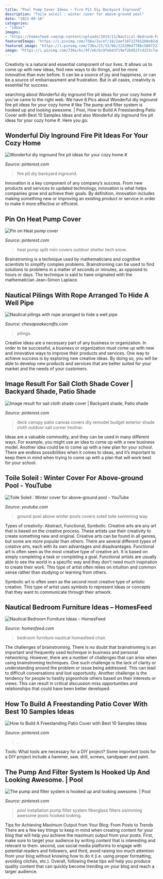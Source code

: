 ```yaml
---
title: "Pool Pump Cover Ideas ~ Fire Pit Diy Backyard Inground"
description: "Toile soleil : winter cover for above-ground pool"
date: "2022-09-16"
categories:
- "ideas"
images:
- "https://homesfeed.com/wp-content/uploads/2015/11/Nautical-Bedroom-Furniture-With-Cool-Accessories-White-Blue-Bed-Decorative-Carpet-Grey-Chair-Long-Curtain-And-Triple-Lamps.jpeg"
featuredImage: "https://i.pinimg.com/736x/2a/ef/18/2aef187227652b0e82ab4875756179d6--pumps.jpg"
featured_image: "https://i.pinimg.com/736x/22/32/06/223206d778bc58072228902001695f32.jpg"
image: "https://i.pinimg.com/736x/bc/9f/eb/bc9feb43f19ef2b452fc4223c7aee9b5.jpg"
---
```



Creativity is a natural and essential component of our lives. It allows us to come up with new ideas, find new ways to do things, and be more innovative than ever before. It can be a source of joy and happiness, or can be a source of embarrassment and frustration. But in all cases, creativity is essential for success.

	

		
searching about Wonderful diy inground fire pit ideas for your cozy home # you've came to the right web. We have 8 Pics about Wonderful diy inground fire pit ideas for your cozy home # like The pump and filter system is hooked up and looking awesome. | Pool, How to Build A Freestanding Patio Cover with Best 10 Samples Ideas and also Wonderful diy inground fire pit ideas for your cozy home #. Here you go:
		
    
## Wonderful Diy Inground Fire Pit Ideas For Your Cozy Home #

<img loading=lazy src="https://i.pinimg.com/736x/f4/c8/0d/f4c80d7b44741b8aefbf781553198409.jpg" onerror="this.onerror=null;this.src='https://tse4.mm.bing.net/th?id=OIP.l_Z23NF6BIdS2GAD3ncg8AHaJ3&amp;pid=15.1';" alt="Wonderful diy inground fire pit ideas for your cozy home #">

_Source: pinterest.com_

>fire pit diy backyard inground. 

	

Innovation is a key component of any company’s success. From new products and services to updated technology, innovation is what helps companies grow and achieve their goals. By definition, innovation includes making something new or improving an existing product or service in order to make it more effective or efficient.

    
## Pin On Heat Pump Cover

<img loading=lazy src="https://i.pinimg.com/736x/44/cb/24/44cb246d3742b75e30b8b6eda5269bf0.jpg" onerror="this.onerror=null;this.src='https://tse4.mm.bing.net/th?id=OIP.I7DjN1H8qlED5SXyePiwewHaNK&amp;pid=15.1';" alt="Pin on Heat pump cover">

_Source: pinterest.com_

>heat pump split mini covers outdoor shelter tech snow. 

	

Brainstroming is a technique used by mathematicians and cognitive scientists to simplify complex problems. Brainstroming can be used to find solutions to problems in a matter of seconds or minutes, as opposed to hours or days. The technique is said to have originated with the mathematician Jean-Simon Laplace.

    
## Nautical Pilings With Rope Arranged To Hide A Well Pipe

<img loading=lazy src="http://www.chesapeakecrafts.com/2birds-1.jpg" onerror="this.onerror=null;this.src='https://tse1.mm.bing.net/th?id=OIP.wC7atjOLCMPGU50Vr-tOaQAAAA&amp;pid=15.1';" alt="Nautical pilings with rope arranged to hide a well pipe">

_Source: chesapeakecrafts.com_

>pilings. 

	

Creative ideas are a necessary part of any business or organization. In order to be successful, a business or organization must come up with new and innovative ways to improve their products and services. One way to achieve success is by exploring new creative ideas. By doing so, you will be able to develop new products and services that are better suited for your market and the needs of your customers.

    
## Image Result For Sail Cloth Shade Cover | Backyard Shade, Patio Shade

<img loading=lazy src="https://i.pinimg.com/736x/bc/9f/eb/bc9feb43f19ef2b452fc4223c7aee9b5.jpg" onerror="this.onerror=null;this.src='https://tse3.mm.bing.net/th?id=OIP.auELaC7RNvbqlrBAekh8jAHaFk&amp;pid=15.1';" alt="Image result for sail cloth shade cover | Backyard shade, Patio shade">

_Source: pinterest.com_

>deck canopy patio canvas covers diy remodel budget exterior shade cloth outdoor sail corner lmolnar. 

	

Ideas are a valuable commodity, and they can be used in many different ways. For example, you might use an idea to come up with a new business model. Another idea could be to come up with a new plan for your school. There are endless possibilities when it comes to ideas, and it’s important to keep them in mind when trying to come up with a plan that will work best for your school.

    
## Toile Soleil : Winter Cover For Above-ground Pool - YouTube

<img loading=lazy src="https://i.ytimg.com/vi/YeZQ9mcwwv8/hqdefault.jpg" onerror="this.onerror=null;this.src='https://tse3.mm.bing.net/th?id=OIP.aXz0VOqFQ-bAqOI2l36jpgHaFj&amp;pid=15.1';" alt="Toile Soleil : Winter cover for above-ground pool - YouTube">

_Source: youtube.com_

>ground pool above winter pools covers soleil toile swimming way. 

	

Types of creativity: Abstract, Functional, Symbolic.
Creative arts are any art that is based on the creative process. These artists use their creativity to create something new and original. Creative arts can be found in all genres, but some are more popular than others. There are several different types of creative arts, each with its own advantages and disadvantages.
Functional art is often seen as the most creative type of creative art. It is based on simply completing a task or completing a goal. Functional artists are usually able to see the world in a specific way and they don’t need much inspiration to create their work. This type of artist often relies on intuition and common sense rather than studying or learning from others.

 Symbolic art is often seen as the second most creative type of artistic creation. This type of artist uses symbols to represent ideas or concepts that they want to communicate through their artwork.

    
## Nautical Bedroom Furniture Ideas – HomesFeed

<img loading=lazy src="https://homesfeed.com/wp-content/uploads/2015/11/Nautical-Bedroom-Furniture-With-Cool-Accessories-White-Blue-Bed-Decorative-Carpet-Grey-Chair-Long-Curtain-And-Triple-Lamps.jpeg" onerror="this.onerror=null;this.src='https://tse3.mm.bing.net/th?id=OIP.3cMe3_eQoi05RkASJ4NljgHaE7&amp;pid=15.1';" alt="Nautical Bedroom Furniture Ideas – HomesFeed">

_Source: homesfeed.com_

>bedroom furniture nautical homesfeed chair. 

	

The challenges of brainstroming.
There is no doubt that brainstroming is an important and frequently used technique in business and personal networking. However, there are a number of challenges that can arise when using brainstroming techniques. One such challenge is the lack of clarity or understanding around the problem or issue being addressed. This can lead to difficult conversations and lost opportunity. Another challenge is the tendency for people to hastily pigeonhole others based on their interests or views. This can result in critical discussion miss opportunities and relationships that could have been better developed.

    
## How To Build A Freestanding Patio Cover With Best 10 Samples Ideas

<img loading=lazy src="https://i.pinimg.com/736x/22/32/06/223206d778bc58072228902001695f32.jpg" onerror="this.onerror=null;this.src='https://tse4.mm.bing.net/th?id=OIP.c6J_rfiDUNtc4lm-iHLyTAHaE8&amp;pid=15.1';" alt="How to Build A Freestanding Patio Cover with Best 10 Samples Ideas">

_Source: pinterest.com_

>. 

	

Tools: What tools are necessary for a DIY project?
Some important tools for a DIY project include a hammer, saw, drill, screws, sandpaper and paint.

    
## The Pump And Filter System Is Hooked Up And Looking Awesome. | Pool

<img loading=lazy src="https://i.pinimg.com/736x/2a/ef/18/2aef187227652b0e82ab4875756179d6--pumps.jpg" onerror="this.onerror=null;this.src='https://tse4.mm.bing.net/th?id=OIP.ETGmfOnWbx1mqPFEGEes4QHaJ4&amp;pid=15.1';" alt="The pump and filter system is hooked up and looking awesome. | Pool">

_Source: pinterest.com_

>pool installation pump filter system fiberglass filters swimming awesome pools hooked looking. 

	

Tips for Achieving Maximum Output from Your Blog: From Posts to Trends
There are a few key things to keep in mind when creating content for your blog that will help you achieve the maximum output from your posts. First, make sure to target your audience by writing content that is interesting and relevant to them. second, use social media platforms to engage with potential readers and followers, and third, avoid raising too much attention from your blog without knowing how to do it (i.e. using proper formatting, avoiding clichés, etc.). Overall, following these tips will help you produce quality content that can quickly become trending on your blog and reach a larger audience.

